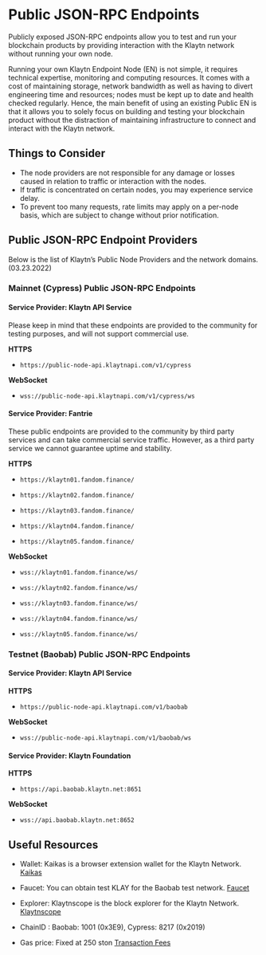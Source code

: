 # Public JSON-RPC Endpoints

Publicly exposed JSON-RPC endpoints allow you to test and run your blockchain products by providing interaction with the Klaytn network without running your own node.

Running your own Klaytn Endpoint Node (EN) is not simple, it requires technical expertise, monitoring and computing resources. It comes with a cost of maintaining storage, network bandwidth as well as having to divert engineering time and resources; nodes must be kept up to date and health checked regularly. Hence, the main benefit of using an existing Public EN is that it allows you to solely focus on building and testing your blockchain product without the distraction of maintaining infrastructure to connect and interact with the Klaytn network.
 
## Things to Consider

- The node providers are not responsible for any damage or losses caused in relation to traffic or interaction with the nodes.
- If traffic is concentrated on certain nodes, you may experience service delay.
- To prevent too many requests, rate limits may apply on a per-node basis, which are subject to change without prior notification.

## Public JSON-RPC Endpoint Providers

Below is the list of Klaytn’s Public Node Providers and the network domains. (03.23.2022)

### Mainnet (Cypress) Public JSON-RPC Endpoints

#### Service Provider: Klaytn API Service

Please keep in mind that these endpoints are provided to the community for testing purposes, and will not support commercial use.

**HTTPS**

- `https://public-node-api.klaytnapi.com/v1/cypress`

**WebSocket** 

- `wss://public-node-api.klaytnapi.com/v1/cypress/ws`

#### Service Provider: Fantrie

These public endpoints are provided to the community by third party services and can take commercial service traffic. However, as a third party service we cannot guarantee uptime and stability.

**HTTPS**

- `https://klaytn01.fandom.finance/`

- `https://klaytn02.fandom.finance/`

- `https://klaytn03.fandom.finance/`

- `https://klaytn04.fandom.finance/`

- `https://klaytn05.fandom.finance/`

**WebSocket**

- `wss://klaytn01.fandom.finance/ws/`

- `wss://klaytn02.fandom.finance/ws/`

- `wss://klaytn03.fandom.finance/ws/`

- `wss://klaytn04.fandom.finance/ws/`

- `wss://klaytn05.fandom.finance/ws/`


### Testnet (Baobab) Public JSON-RPC Endpoints

#### Service Provider: Klaytn API Service

**HTTPS** 

- `https://public-node-api.klaytnapi.com/v1/baobab`

**WebSocket**

- `wss://public-node-api.klaytnapi.com/v1/baobab/ws`

#### Service Provider: Klaytn Foundation

**HTTPS**

- `https://api.baobab.klaytn.net:8651`

**WebSocket**

- `wss://api.baobab.klaytn.net:8652`


## Useful Resources 

- Wallet: Kaikas is a browser extension wallet for the Klaytn Network.
[Kaikas](https://docs.klaytn.com/dapp/developer-tools/kaikas)

- Faucet: You can obtain test KLAY for the Baobab test network. 
[Faucet](https://docs.klaytn.com/dapp/developer-tools/klaytn-wallet#how-to-receive-baobab-testnet-klay)

- Explorer: Klaytnscope is the block explorer for the Klaytn Network.
[Klaytnscope](https://docs.klaytn.com/dapp/developer-tools/klaytnscope)

- ChainID : Baobab: 1001 (0x3E9), Cypress: 8217 (0x2019)

- Gas price: Fixed at 250 ston
[Transaction Fees](https://docs.klaytn.com/klaytn/design/transaction-fees)

